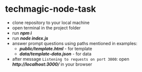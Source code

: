 # techmagic-node-task
- clone repository to your local machine
- open terminal in the project folder
- run ***npm i***
- run ***node index.js***
- answer prompt questions using paths mentioned in examples:
  - ***public/template.html*** - for template
  - ***data/template-data.json*** - for data
- after message ```Listening to requests on port 3000```: open ***http://localhost:3000/*** in your browser
